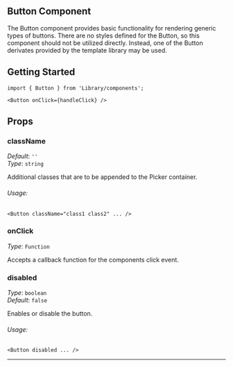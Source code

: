 Button Component
---

The Button component provides basic functionality for rendering generic types of buttons. 
There are no styles defined for the Button, so this component should not be utilized directly. 
Instead, one of the Button derivates provided by the template library may be used. 

## Getting Started

```
import { Button } from 'Library/components';

<Button onClick={handleClick} />
```

## Props

### className

_Default_: `''`  
_Type_: `string`

Additional classes that are to be appended to the Picker container.

###### Usage:

```
<Button className="class1 class2" ... />
```

### onClick

_Type_: `Function`  

Accepts a callback function for the components click event.

### disabled

_Type_: `boolean`  
_Default_: `false`  

Enables or disable the button.

###### Usage:

```
<Button disabled ... />
```
---
